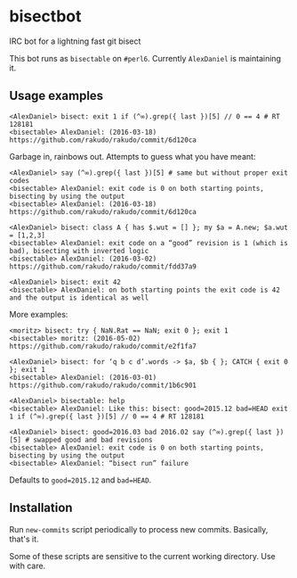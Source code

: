 # bisectbot
IRC bot for a lightning fast git bisect

This bot runs as ``bisectable`` on ``#perl6``.
Currently ``AlexDaniel`` is maintaining it.

## Usage examples
```
<AlexDaniel> bisect: exit 1 if (^∞).grep({ last })[5] // 0 == 4 # RT 128181
<bisectable> AlexDaniel: (2016-03-18) https://github.com/rakudo/rakudo/commit/6d120ca
```

Garbage in, rainbows out. Attempts to guess what you have meant:
```
<AlexDaniel> say (^∞).grep({ last })[5] # same but without proper exit codes
<bisectable> AlexDaniel: exit code is 0 on both starting points, bisecting by using the output
<bisectable> AlexDaniel: (2016-03-18) https://github.com/rakudo/rakudo/commit/6d120ca
```

```
<AlexDaniel> bisect: class A { has $.wut = [] }; my $a = A.new; $a.wut = [1,2,3]
<bisectable> AlexDaniel: exit code on a “good” revision is 1 (which is bad), bisecting with inverted logic
<bisectable> AlexDaniel: (2016-03-02) https://github.com/rakudo/rakudo/commit/fdd37a9
```

```
<AlexDaniel> bisect: exit 42
<bisectable> AlexDaniel: on both starting points the exit code is 42 and the output is identical as well
```

More examples:
```
<moritz> bisect: try { NaN.Rat == NaN; exit 0 }; exit 1
<bisectable> moritz: (2016-05-02) https://github.com/rakudo/rakudo/commit/e2f1fa7
```

```
<AlexDaniel> bisect: for ‘q b c d’.words -> $a, $b { }; CATCH { exit 0 }; exit 1
<bisectable> AlexDaniel: (2016-03-01) https://github.com/rakudo/rakudo/commit/1b6c901
```

```
<AlexDaniel> bisectable: help
<bisectable> AlexDaniel: Like this: bisect: good=2015.12 bad=HEAD exit 1 if (^∞).grep({ last })[5] // 0 == 4 # RT 128181
```

```
<AlexDaniel> bisect: good=2016.03 bad 2016.02 say (^∞).grep({ last })[5] # swapped good and bad revisions
<bisectable> AlexDaniel: exit code is 0 on both starting points, bisecting by using the output
<bisectable> AlexDaniel: “bisect run” failure
```

Defaults to ``good=2015.12`` and ``bad=HEAD``.

## Installation
Run ``new-commits`` script periodically to process new commits.
Basically, that's it.

Some of these scripts are sensitive to the current working directory.
Use with care.
